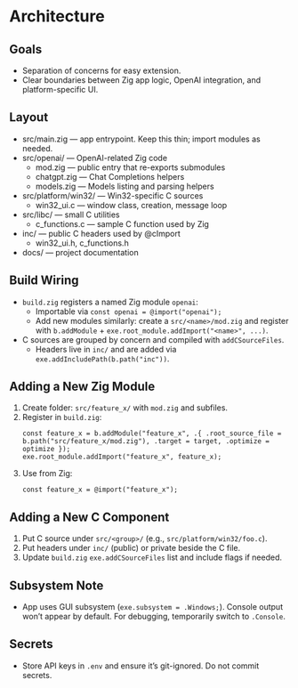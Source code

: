 Architecture
============

Goals
-----
- Separation of concerns for easy extension.
- Clear boundaries between Zig app logic, OpenAI integration, and platform-specific UI.

Layout
------
- src/main.zig — app entrypoint. Keep this thin; import modules as needed.
- src/openai/ — OpenAI-related Zig code
  - mod.zig — public entry that re-exports submodules
  - chatgpt.zig — Chat Completions helpers
  - models.zig — Models listing and parsing helpers
- src/platform/win32/ — Win32-specific C sources
  - win32_ui.c — window class, creation, message loop
- src/libc/ — small C utilities
  - c_functions.c — sample C function used by Zig
- inc/ — public C headers used by @cImport
  - win32_ui.h, c_functions.h
- docs/ — project documentation

Build Wiring
------------
- `build.zig` registers a named Zig module `openai`:
  - Importable via `const openai = @import("openai");`
  - Add new modules similarly: create a `src/<name>/mod.zig` and register with `b.addModule` + `exe.root_module.addImport("<name>", ...)`.
- C sources are grouped by concern and compiled with `addCSourceFiles`.
  - Headers live in `inc/` and are added via `exe.addIncludePath(b.path("inc"))`.

Adding a New Zig Module
-----------------------
1) Create folder: `src/feature_x/` with `mod.zig` and subfiles.
2) Register in `build.zig`:
   ```zig
   const feature_x = b.addModule("feature_x", .{ .root_source_file = b.path("src/feature_x/mod.zig"), .target = target, .optimize = optimize });
   exe.root_module.addImport("feature_x", feature_x);
   ```
3) Use from Zig:
   ```zig
   const feature_x = @import("feature_x");
   ```

Adding a New C Component
------------------------
1) Put C source under `src/<group>/` (e.g., `src/platform/win32/foo.c`).
2) Put headers under `inc/` (public) or private beside the C file.
3) Update `build.zig` `exe.addCSourceFiles` list and include flags if needed.

Subsystem Note
--------------
- App uses GUI subsystem (`exe.subsystem = .Windows;`). Console output won’t appear by default. For debugging, temporarily switch to `.Console`.

Secrets
-------
- Store API keys in `.env` and ensure it’s git-ignored. Do not commit secrets.

